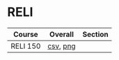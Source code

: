 # RELI

| Course | Overall | Section |
| ------ | ------- | ------- |
| RELI 150 | [csv](https://github.com/UCSD-Historical-Enrollment-Data//Users/ryanbatubara/Desktop/2024Spring/blob/main/overall/RELI%20150.csv), [png](https://raw.githubusercontent.com/UCSD-Historical-Enrollment-Data//Users/ryanbatubara/Desktop/2024Spring/main/plot_overall/RELI%20150.png) |  |
